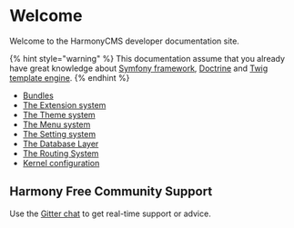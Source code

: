 # Welcome

Welcome to the HarmonyCMS developer documentation site.

{% hint style="warning" %}
This documentation assume that you already have great knowledge about [Symfony framework](https://symfony.com/doc/current/index.html), [Doctrine](https://www.doctrine-project.org/) and [Twig template engine](https://twig.symfony.com).
{% endhint %}

* [Bundles](bundles/)
* [The Extension system](extensions/)
* [The Theme system](themes/)
* [The Menu system](bundles/menubundle/)
* [The Setting system](extensions/)
* [The Database Layer](database-layer/)
* [The Routing System](routing/)
* [Kernel configuration](kernel-configuration.md)

## Harmony Free Community Support

Use the [Gitter chat](https://gitter.im/harmonycms/community) to get real-time support or advice.

